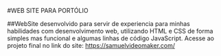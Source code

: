 #WEB SITE PARA PORTÓLIO

##WebSite desenvolvido para servir de experiencia para minhas habilidades com desenvolvimento web, utilizando HTML e CSS de forma simples mas funcional e algumas linhas de código JavaScript.
Acesse ao projeto final no link do site: https://samuelvideomaker.com/
